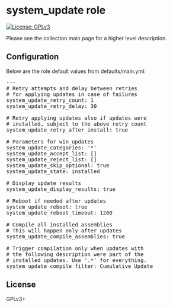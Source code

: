 # system_update role

[![License: GPLv3](https://img.shields.io/badge/license-GPLv3-brightgreen.svg)](https://www.gnu.org/licenses/gpl-3.0)

Please see the collection main page for a higher level description.

## Configuration

Below are the role default values from defaults/main.yml:

<pre>
---
# Retry attempts and delay between retries
# for applying updates in case of failures
system_update_retry_count: 1
system_update_retry_delay: 30

# Retry applying updates also if updates were
# installed, subject to the above retry count
system_update_retry_after_install: true

# Parameters for win_updates
system_update_categories: '*'
system_update_accept_list: []
system_update_reject_list: []
system_update_skip_optional: true
system_update_state: installed

# Display update results
system_update_display_results: true

# Reboot if needed after updates
system_update_reboot: true
system_update_reboot_timeout: 1200

# Compile all installed assemblies
# This will happen only after updates
system_update_compile_assemblies: true

# Trigger compilation only when updates with
# the following description were part of the
# installed updates. Use '.*' for everything.
system_update_compile_filter: Cumulative Update
</pre>

## License

GPLv3+
